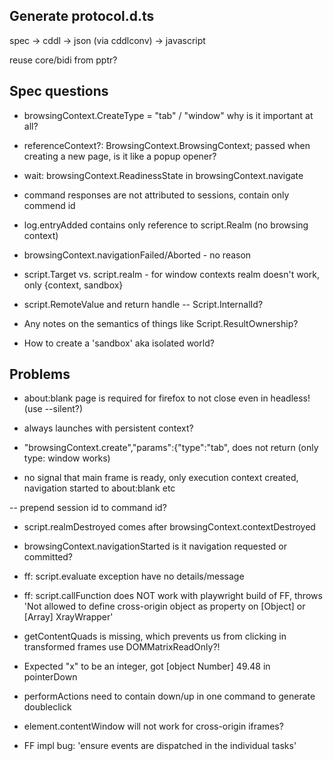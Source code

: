
## Generate protocol.d.ts
spec -> cddl -> json (via cddlconv) -> javascript

reuse core/bidi from pptr?


## Spec questions
- browsingContext.CreateType = "tab" / "window"
  why is it important at all?
- referenceContext?: BrowsingContext.BrowsingContext; passed when creating a new page, is it like a popup opener?

- wait: browsingContext.ReadinessState in browsingContext.navigate

- command responses are not attributed to sessions, contain only commend id

- log.entryAdded contains only reference to script.Realm (no browsing context)

- browsingContext.navigationFailed/Aborted - no reason

- script.Target vs. script.realm - for window contexts realm doesn't work, only {context, sandbox}

- script.RemoteValue and return handle
-- Script.InternalId?

- Any notes on the semantics of things like Script.ResultOwnership?

- How to create a 'sandbox' aka isolated world?

## Problems
- about:blank page is required for firefox to not close even in headless! (use --silent?)

- always launches with persistent context?

- "browsingContext.create","params":{"type":"tab", does not return (only type: window works)

- no signal that main frame is ready, only execution context created, navigation started to about:blank etc

-- prepend session id to command id?

- script.realmDestroyed comes after browsingContext.contextDestroyed

- browsingContext.navigationStarted is it navigation requested or committed?

- ff: script.evaluate exception have no details/message

- ff: script.callFunction does NOT work with playwright build of FF, throws 'Not allowed to define cross-origin object as property on [Object] or [Array] XrayWrapper'

- getContentQuads is missing, which prevents us from clicking in transformed frames
  use DOMMatrixReadOnly?!

- Expected "x" to be an integer, got [object Number] 49.48 in pointerDown
- performActions need to contain down/up in one command to generate doubleclick

- element.contentWindow will not work for cross-origin iframes?

- FF impl bug: 'ensure events are dispatched in the individual tasks'

